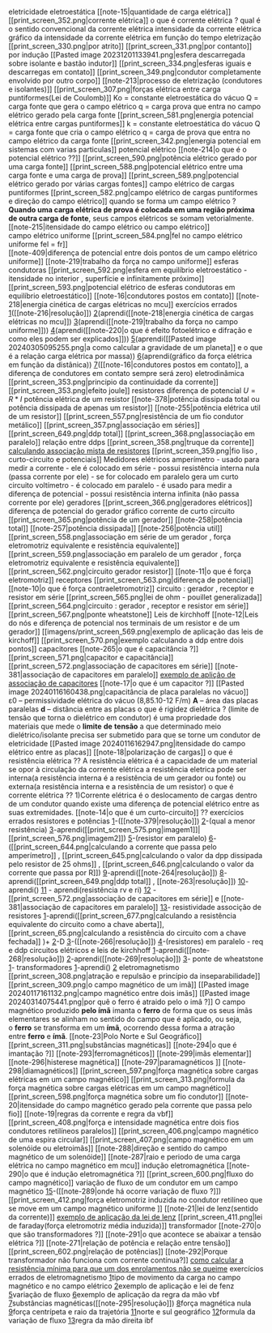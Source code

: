 
eletricidade
	eletroestática
		[[note-15|quantidade de carga elétrica]]
		[[print_screen_352.png|corrente elétrica]]
			 o que é corrente elétrica ?
			 qual é o sentido convencional da corrente elétrica
			 intensidade da corrente elétrica
			 gráfico da intensidade da corrente elétrica em função do tempo
		eletrização
			 [[print_screen_330.png|por atrito]]
			 [[print_screen_331.png|por contanto]]
			 por indução
				 [[Pasted image 20231201133941.png|esfera descarregada sobre isolante e bastão indutor]]
				 [[print_screen_334.png|esferas iguais e descarregas em contato]]
				 [[print_screen_349.png|condutor completamente envolvido por outro corpo]] 
		[[note-213|processo de eletrização (condutores e isolantes)]]
		[[print_screen_307.png|forças elétrica entre carga puntiformes(Lei de Coulomb)]]
			Ko = constante eletroestática do vácuo
			Q = carga fonte que gera o campo elétrico
			q = carga prova que entra no campo elétrico gerado pela carga fonte
		[[print_screen_581.png|energia potencial elétrica entre cargas puntiformes]]
			k = constante eletroestática do vácuo
			Q = carga fonte que cria o campo elétrico
			q = carga de prova que entra no campo elétrico da carga fonte
		[[print_screen_342.png|energia potencial em sistemas com varias particulas]]
		potencial elétrico
			[[note-214|o que é o potencial elétrico ??]]
			[[print_screen_590.png|potência elétrico gerado por uma carga fonte]]
			[[print_screen_588.png|potencial elétrico entre uma carga fonte e uma carga de prova]]
			[[print_screen_589.png|potencial elétrico gerado por várias cargas fontes]]
		campo elétrico de cargas puntiformes
			[[print_screen_582.png|campo elétrico de cargas puntiformes e direção do campo elétrico]]
			quando se forma um campo elétrico ?
				**Quando uma carga elétrica de prova é colocada em uma região próxima de outra carga de fonte**, seus campos elétricos se somam vetorialmente.
			[[note-215|itensidade do campo elétrico ou campo elétrico]]		 
		campo elétrico uniforme
			 [[print_screen_584.png|fel no campo elétrico uniforme fel = fr]]  
			 [[note-409|diferença de potencial entre dois pontos de um campo elétrico uniforme]]
			 [[note-219|trabalho da força no campo uniforme]]
		esferas condutoras
			[[print_screen_592.png|esfera em equilíbrio eletroestático - itensidade no interior , superfície e infinitamente próximo]]
			[[print_screen_593.png|potencial elétrico de esferas condutoras em equilíbrio eletroestático]]
			[[note-16|condutores postos em contato]]
		[[note-218|energia cinética de cargas elétricas no mcu]]
		exercícios errados
			[1](https://www.qconcursos.com/questoes-militares/questoes/a78fbe07-6b)([[note-216|resolução]])
			[2](https://www.qconcursos.com/questoes-militares/questoes/b1e6d2f1-01)(aprendi([[note-218|energia cinética de cargas elétricas no mcu]])
			[3](https://www.qconcursos.com/questoes-militares/questoes/b1dd845b-01)(aprendi([[note-219|trabalho da força no campo uniforme]]))
			[4](https://www.qconcursos.com/questoes-militares/questoes/8d1cc789-f3)(aprendi([[note-220|o que é efeito fotoelétrico e difração e como eles podem ser explicados]]))
			[5](https://www.qconcursos.com/questoes-militares/questoes/8d05dce4-f3)(aprendi([[Pasted image 20240305095255.png|a como calcular a gravidade de um planeta]] e o que é a relação carga elétrica por massa))
			[6](https://www.qconcursos.com/questoes-militares/questoes/2145673f-4d)(aprendi(gráfico da força elétrica em função da distânica))
			[7](https://www.qconcursos.com/questoes-militares/questoes/67fdfca5-86)([[note-16|condutores postos em contato]], a diferença de condutores em contato sempre será zero)
	eletrodinâmica
		[[print_screen_353.png|principio da continuidade da corrente]]
		[[print_screen_353.png|efeito joule]]
		resistores
			diferença de potencial
				 $U=R*I$
			potência elétrica de um resistor
				[[note-378|potência dissipada total ou potência dissipada de apenas um resistor]]
				[[note-255|potência elétrica util de um resistor]]
			[[print_screen_557.png|resistência de um fio condutor metálico]]
			[[print_screen_357.png|associação em séries]]
				[[print_screen_649.png|ddp total]]
			[[print_screen_368.png|associação em paralelo]]
				 relação entre ddps
				 [[print_screen_358.png|truque da corrente]]
			[calculando associação mista de resistores](http://www.brawnexercicios.com.br/2015/12/exercicio-resolvido-resistencia-equivalente-circuito-2.html)
			[[print_screen_359.png|fio liso , curto-circuito e potenciais]]
			Medidores elétricos
				 amperímetro
					 - usado para medir a corrente
					 - ele é colocado em série
					 - possui resistência interna nula (passa corrente por ele)
					 - se for colocado em paralelo gera um curto circuito
				 voltímetro
					 - é colocado em paralelo
					 - é usado para medir a diferença de potencial
					 - possui resistência interna infinita (não passa corrente por ele) 
		geradores
			 [[print_screen_366.png|geradores elétricos]]
				 diferença de potencial do gerador
				 gráfico
				 corrente de curto circuito
			 [[print_screen_365.png|potência de um gerador]]
				 [[note-258|potência total]]
				 [[note-257|potência dissipada]]
				 [[note-256|potência util]]
			 [[print_screen_558.png|associação em série de um gerador , força eletromotriz equivalente e resistência equivalente]]
			 [[print_screen_559.png|associação em paralelo de um gerador , força eletromotriz equivalente e resistência equivalente]]
			 [[print_screen_562.png|circuito gerador resistor]]
			 [[note-11|o que é força eletromotriz]]
		receptores
			 [[print_screen_563.png|diferença de potencial]]
			 [[note-10|o que é força contraeletromotriz]]
		circuito : gerador , receptor e resistor em série
			 [[print_screen_565.png|lei de ohm - pouillet generalizada]]
			 [[print_screen_564.png|circuito : gerador , receptor e resistor em série]]
			[[print_screen_567.png|ponte wheatstone]]
		Leis de kirchhoff
			[[note-12|Leis do nós e diferença de potencial nos terminais de um resistor e de um gerador]]
			[[imagens/print_screen_569.png|exemplo de aplicação das leis de kirchoff]]
			[[print_screen_570.png|exemplo calculando a ddp entre dois pontos]]
		capacitores
			 [[note-265|o que é capacitância ?]]
			 [[print_screen_571.png|capacitor e capacitância]]
			 [[print_screen_572.png|associação de capacitores em série]]
			 [[note-381|associação de capacitores em paralelo]]
			 [exemplo de aplição de associação de capacitores](https://www.youtube.com/watch?v=b1hz1FxEHtE)
			 [[note-17|o que é um capacitor ?]]
			[[Pasted image 20240116160438.png|capacitância de placa paralelas no vácuo]]
				 ε0 – permissividade elétrica do vácuo (8,85.10-12 F/m)
				**A** – área das placas paralelas
				**d** – distância entre as placas
			o que é rigidez dielétrica ?
				 (limite de tensão que torna o dielétrico em condutor)
				é uma propriedade dos materiais que mede o **limite** **de** **tensão** a que determinado meio dielétrico/isolante precisa ser submetido para que se torne um condutor de eletricidade
			[[Pasted image 20240116162947.png|itensidade do campo elétrico entre as placas]]
			[[note-18|polarização de cargas]]
		o que é resistência elétrica ??
				 A resistência elétrica é a capacidade de um material se opor à circulação da corrente elétrica 
				 a resistência eletrica pode ser interna(a resistência interna é a resistência de um gerador ou fonte) ou externa(a resistência interna e a resistência de um resistor)
		o que é corrente elétrica ??
			1)Corrente elétrica é o deslocamento de cargas dentro de um condutor quando existe uma diferença de potencial elétrico entre as suas extremidades.
	    [[note-14|o que é um curto-circuito]] ??
		exercícios errados
			resistores e potências
				[1](https://www.qconcursos.com/questoes-militares/questoes/a7798860-6b)-([[note-379|resolução]])
				[2](https://www.qconcursos.com/questoes-militares/questoes/b1ecf03f-01)-(qual a menor resistência)
				[3](https://www.qconcursos.com/questoes-militares/questoes/465ed90d-49)-aprendi([[print_screen_575.png|imagem1]]|[[print_screen_576.png|imagem2]])
				[5](https://www.qconcursos.com/questoes-militares/questoes/4640622e-49)-(resistor em paralelo)
				[6](https://www.qconcursos.com/questoes-militares/questoes/8d3e1417-f3)-([[print_screen_644.png|calculando a corrente que passa pelo amperímetro]] , [[print_screen_645.png|calculando o valor da dpp dissipada pelo resistor de 25 ohms]] , [[print_screen_646.png|calculando o valor da corrente que passa por R]])
				[9](https://www.qconcursos.com/questoes-militares/questoes/d7249a98-4b)-aprendi([[note-264|resolução]])
				[8](https://www.qconcursos.com/questoes-militares/questoes/263a23ae-4e)-aprendi([[print_screen_649.png|ddp total]] , [[note-263|resolução]])
				[10](https://www.qconcursos.com/questoes-militares/questoes/fd67496b-f8)-aprendi()
				[11](https://www.qconcursos.com/questoes-militares/questoes/a23ed393-55) - aprendi(resistência rv e ri)
				[12](https://www.qconcursos.com/questoes-militares/questoes/d6fc612e-4b) - [[print_screen_572.png|associação de capacitores em série]] e	[[note-381|associação de capacitores em paralelo]]
				[13](https://www.qconcursos.com/questoes-militares/questoes/4dcaec1f-42)- resistividade
			associção de resistores
				[1](https://www.qconcursos.com/questoes-militares/questoes/a7816122-6b)-aprendi([[print_screen_677.png|calculando a resistência equivalente do circuito como a chave aberta]],[[print_screen_65.png|calculando a resistência do circuito com a chave fechada]] )+
				[2](https://www.qconcursos.com/questoes-militares/questoes/cef03352-0d)-D
				[3](https://www.qconcursos.com/questoes-militares/questoes/a24b4e0c-55)-([[note-266|resolução]])
				[4](https://www.qconcursos.com/questoes-militares/questoes/19a794ab-45)-(resistores) em paralelo - req e ddp
			circuitos elétricos e leis de kirchhoff
				[1](https://www.qconcursos.com/questoes-militares/questoes/dfd2dc22-55)-aprendi([[note-268|resolução]])
				[2](https://www.qconcursos.com/questoes-militares/questoes/a6459b3e-55)-aprendi([[note-269|resolução]])
				[3](https://www.qconcursos.com/questoes-militares/questoes/fbdcde7b-a0)-
			ponte de wheatstone
				[1](https://www.qconcursos.com/questoes-militares/questoes/9d3a0063-50)-
			transformadores	
				[1](https://www.qconcursos.com/questoes-militares/questoes/d733cbaf-4b)-aprendi()
				[2](https://www.qconcursos.com/questoes-militares/questoes/9d5467c1-50)
	eletromagnetismo
		[[print_screen_308.png|atração e repulsão e princípio da inseparabilidade]]
		[[print_screen_309.png|o campo magnético de um imã]]
		[[Pasted image 20240117161132.png|campo magnético entre dois imãs]]
		[[Pasted image 20240314075441.png|por quê o ferro é atraido pelo o imâ ?]]
			 O campo magnético produzido **pelo ímã** imanta o **ferro** de forma que os seus ímãs elementares se alinham no sentido do campo que é aplicado, ou seja, o **ferro** se transforma em um **ímã**, ocorrendo dessa forma a atração entre **ferro** e **ímã**.
		[[note-23|Polo Norte e Sul Geográfico]]
		[[print_screen_311.png|substâncias magnéticas]]
			 [[note-294|o que é imantação ?]]
			 [[note-293|ferromagnéticos]]
			 [[note-299|imãs elementar]]
			 [[note-296|histerese magnética]]
			 [[note-297|paramagnéticos ]]
			 [[note-298|diamagnéticos]]
		[[print_screen_597.png|força magnética sobre cargas elétricas em um campo magnético]]
			[[print_screen_313.png|formula da força magnética sobre cargas elétricas em um campo magnético]]
		[[print_screen_598.png|força magnética sobre um fio condutor]]
		[[note-20|itensidade do campo magnético gerado pela corrente que passa pelo fio]]
		[[note-19|regras da corrente e regra da vbf]] 
		[[print_screen_408.png|força e intensidade magnética entre dois fios condutores retilíneos paralelos]]
		[[print_screen_406.png|campo magnético de uma espira circular]]
		[[print_screen_407.png|campo magnético em um solenóide ou eletroimãs]]
			[[note-288|direção e sentido do campo magnético de um solenóide]]
		[[note-287|raio e periodo de uma carga elétrica no campo magnético em mcu]]
		indução eletromagnética
			[[note-290|o que é indução eletromagnética ?]]
			[[print_screen_600.png|fluxo do campo magnético]]
				variação de fluxo de um condutor em um campo magnético
					[15](https://www.qconcursos.com/questoes-militares/questoes/9d6186a8-50)-([[note-289|onde há ocorre variação de fluxo ?]])
			[[print_screen_412.png|força eletromotriz induzida no condutor retilíneo que se move em um campo magnético uniforme ]]
			[[note-21|lei de lenz(sentido da corrente)]]
				[exemplo de aplicação da lei de lenz](https://www.qconcursos.com/questoes-militares/questoes/2131c90c-4d)
			[[print_screen_411.png|lei de faraday(força eletromotriz média induzida)]]
		transformador
			[[note-270|o que são transformadores ?]]
			[[note-291|o que acontece se abaixar a tensão elétrica ?]]
			[[note-271|relação de potência e relação entre tensão]]
			[[print_screen_602.png|relação de potências]]
			[[note-292|Porque transformador não funciona com corrente contínua?]]
			[como calcular a resistência mínima para que um dos enrolamentos não se queime](https://www.qconcursos.com/questoes-militares/questoes/d733cbaf-4b)
		exercícios errados de eletromagnetismo
			[1](https://www.qconcursos.com/questoes-militares/questoes/5b3cd502-16)tipo de movimento da carga no campo magnético e no campo elétrico
			[2](https://www.qconcursos.com/questoes-militares/questoes/2131c90c-4d)exemplo de aplicação e lei de fenz
			[5](https://www.qconcursos.com/questoes-militares/questoes/d7098fc6-4b)variação de fluxo
			[6](https://www.qconcursos.com/questoes-militares/questoes/47b8eef5-8d)exemplo de aplicação da regra da mão vbf
			[7](https://www.qconcursos.com/questoes-militares/questoes/67e44517-86)substâncias magnéticas([[note-295|resolução]])
			[8](https://www.qconcursos.com/questoes-militares/questoes/18aadb65-b0)força magnética nula
			[9](https://www.qconcursos.com/questoes-militares/questoes/202c1a29-66)força centrípeta e raio da trajetória
			[11](https://www.qconcursos.com/questoes-militares/questoes/dfe8720a-55)norte e sul geográfico
			[12](https://www.qconcursos.com/questoes-militares/questoes/ae489780-55)formula da variação de fluxo
		    [13](https://www.qconcursos.com/questoes-militares/questoes/a25cf891-55)regra da mão direita ibf

  